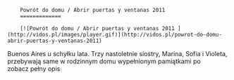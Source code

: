 
        Powrót do domu / Abrir puertas y ventanas 2011 
        =============
        
        [![Powrót do domu / Abrir puertas y ventanas 2011 ](http://vidos.pl/images/player.gif)](http://vidos.pl/powrot-do-domu-abrir-puertas-y-ventanas-2011)
        
        
 Buenos Aires u schyłku lata. Trzy nastoletnie siostry, Marina, Sofia i Violeta, przebywają same w rodzinnym domu wypełnionym pamiątkami po zobacz pełny opis
    